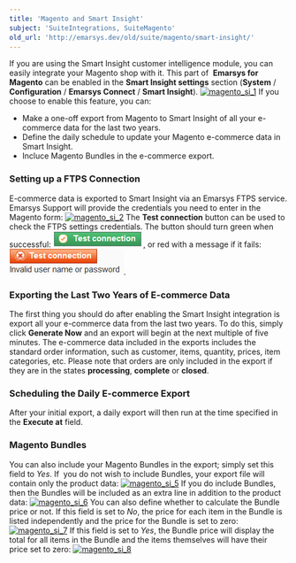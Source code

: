 ```yaml
---
title: 'Magento and Smart Insight'
subject: 'SuiteIntegrations, SuiteMagento'
old_url: 'http://emarsys.dev/old/suite/magento/smart-insight/'
---
```


If you are using the Smart Insight customer intelligence module, you can easily integrate your Magento shop with it. This part of  **Emarsys for Magento** can be enabled in the **Smart Insight settings** section (**System** / **Configuration** / **Emarsys Connect** / **Smart Insight**). [![magento_si_1](/assets/images/2015/07/magento_si_1-300x182.png)](/assets/images/2015/07/magento_si_1.png) If you choose to enable this feature, you can:

- Make a one-off export from Magento to Smart Insight of all your e-commerce data for the last two years.
- Define the daily schedule to update your Magento e-commerce data in Smart Insight.
- Incluce Magento Bundles in the e-commerce export.

### Setting up a FTPS Connection

 E-commerce data is exported to Smart Insight via an Emarsys FTPS service. Emarsys Support will provide the credentials you need to enter in the Magento form: [![magento_si_2](/assets/images/2015/07/magento_si_2-300x141.png)](/assets/images/2015/07/magento_si_2.png) The **Test connection** button can be used to check the FTPS settings credentials. The button should turn green when successful: [![magento_si_3](/assets/images/2015/07/magento_si_3.png),](/assets/images/2015/07/magento_si_3.png) or red with a message if it fails:  [![magento_si_4](/assets/images/2015/07/magento_si_4.png)](/assets/images/2015/07/magento_si_4.png).

### Exporting the Last Two Years of E-commerce Data

 The first thing you should do after enabling the Smart Insight integration is export all your e-commerce data from the last two years. To do this, simply click **Generate Now** and an export will begin at the next multiple of five minutes. The e-commerce data included in the exports includes the standard order information, such as customer, items, quantity, prices, item categories, etc. Please note that orders are only included in the export if they are in the states **processing**, **complete** or **closed**.

### Scheduling the Daily E-commerce Export

 After your initial export, a daily export will then run at the time specified in the **Execute at** field.

### Magento Bundles

 You can also include your Magento Bundles in the export; simply set this field to *Yes*. If  you do not wish to include Bundles, your export file will contain only the product data: [![magento_si_5](/assets/images/2015/07/magento_si_5-300x43.png)](/assets/images/2015/07/magento_si_5.png) If you do include Bundles, then the Bundles will be included as an extra line in addition to the product data: [![magento_si_6](/assets/images/2015/07/magento_si_6-300x50.png)](/assets/images/2015/07/magento_si_6.png) You can also define whether to calculate the Bundle price or not. If this field is set to *No*, the price for each item in the Bundle is listed independently and the price for the Bundle is set to zero: [![magento_si_7](/assets/images/2015/07/magento_si_7-300x47.png)](/assets/images/2015/07/magento_si_7.png) If this field is set to *Yes*, the Bundle price will display the total for all items in the Bundle and the items themselves will have their price set to zero: [![magento_si_8](/assets/images/2015/07/magento_si_8-300x47.png)](/assets/images/2015/07/magento_si_8.png)